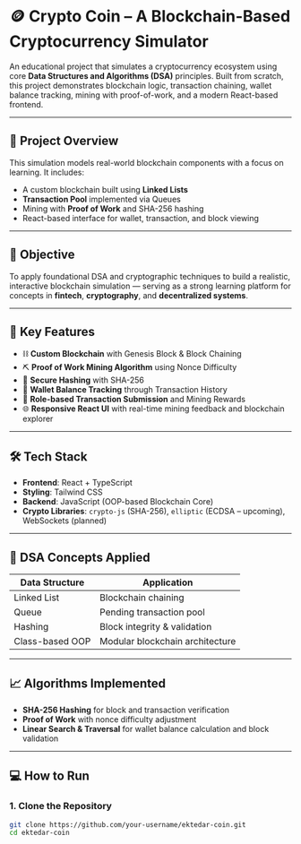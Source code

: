 # 🪙 Crypto Coin – A Blockchain-Based Cryptocurrency Simulator

An educational project that simulates a cryptocurrency ecosystem using core **Data Structures and Algorithms (DSA)** principles. Built from scratch, this project demonstrates blockchain logic, transaction chaining, wallet balance tracking, mining with proof-of-work, and a modern React-based frontend.

---

## 📘 Project Overview

This simulation models real-world blockchain components with a focus on learning. It includes:
- A custom blockchain built using **Linked Lists**
- **Transaction Pool** implemented via Queues
- Mining with **Proof of Work** and SHA-256 hashing
- React-based interface for wallet, transaction, and block viewing

---

## 🎯 Objective

To apply foundational DSA and cryptographic techniques to build a realistic, interactive blockchain simulation — serving as a strong learning platform for concepts in **fintech**, **cryptography**, and **decentralized systems**.

---

## 🧩 Key Features

- ⛓️ **Custom Blockchain** with Genesis Block & Block Chaining  
- ⛏️ **Proof of Work Mining Algorithm** using Nonce Difficulty  
- 🔐 **Secure Hashing** with SHA-256  
- 👛 **Wallet Balance Tracking** through Transaction History  
- 🧾 **Role-based Transaction Submission** and Mining Rewards  
- 🌐 **Responsive React UI** with real-time mining feedback and blockchain explorer  

---

## 🛠️ Tech Stack

- **Frontend**: React + TypeScript  
- **Styling**: Tailwind CSS  
- **Backend**: JavaScript (OOP-based Blockchain Core)  
- **Crypto Libraries**: `crypto-js` (SHA-256), `elliptic` (ECDSA – upcoming), WebSockets (planned)

---

## 🧠 DSA Concepts Applied

| Data Structure     | Application                         |
|--------------------|-------------------------------------|
| Linked List        | Blockchain chaining                 |
| Queue              | Pending transaction pool            |
| Hashing            | Block integrity & validation        |
| Class-based OOP    | Modular blockchain architecture     |

---

## 📈 Algorithms Implemented

- **SHA-256 Hashing** for block and transaction verification  
- **Proof of Work** with nonce difficulty adjustment  
- **Linear Search & Traversal** for wallet balance calculation and block validation

---

## 💻 How to Run

### 1. Clone the Repository
```bash
git clone https://github.com/your-username/ektedar-coin.git
cd ektedar-coin
